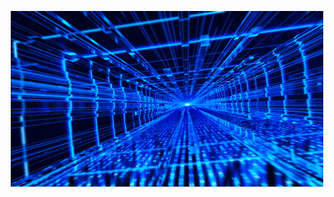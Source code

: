 <!---
Portfolio Website - m0ham3d.com
--->
<p align="center"><a href="https://bit.ly/m0ham3dx" target="_blank">
  <img src="m.gif" alt="m0ham3dx"/></a>
</p>


